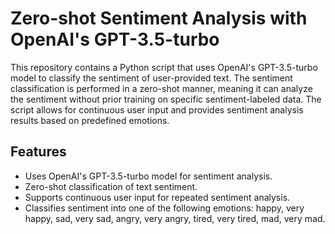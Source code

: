 # Zero-shot Sentiment Analysis with OpenAI's GPT-3.5-turbo

This repository contains a Python script that uses OpenAI's GPT-3.5-turbo model to classify the sentiment of user-provided text. The sentiment classification is performed in a zero-shot manner, meaning it can analyze the sentiment without prior training on specific sentiment-labeled data. The script allows for continuous user input and provides sentiment analysis results based on predefined emotions.

## Features

- Uses OpenAI's GPT-3.5-turbo model for sentiment analysis.
- Zero-shot classification of text sentiment.
- Supports continuous user input for repeated sentiment analysis.
- Classifies sentiment into one of the following emotions: happy, very happy, sad, very sad, angry, very angry, tired, very tired, mad, very mad.
